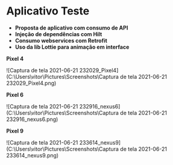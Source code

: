 # Aplicativo Teste

- **Proposta de aplicativo com consumo de API** 
- **Injeção de dependências com Hilt**
- **Consumo webservices com Retrofit**
- **Uso da lib Lottie para animação em interface**

**Pixel 4**

![Captura de tela 2021-06-21 232029_Pixel4](C:\Users\vitor\Pictures\Screenshots\Captura de tela 2021-06-21 232029_Pixel4.png)



**Pixel 6** 

![Captura de tela 2021-06-21 232916_nexus6](C:\Users\vitor\Pictures\Screenshots\Captura de tela 2021-06-21 232916_nexus6.png)



**Pixel 9**

![Captura de tela 2021-06-21 233614_nexus9](C:\Users\vitor\Pictures\Screenshots\Captura de tela 2021-06-21 233614_nexus9.png)

